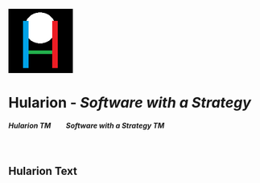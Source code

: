 
![Image](https://github.com/JohnathanADrews/Hularion/blob/main/Hularion%20image.png?raw=true)

# Hularion - *Software with a Strategy*

##### Hularion TM &nbsp;&nbsp;&nbsp;&nbsp;&nbsp;&nbsp;&nbsp; Software with a Strategy TM

&nbsp;

## Hularion Text
